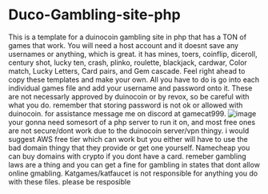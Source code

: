 # Duco-Gambling-site-php
This is a template for a duinocoin gambling site in php that has a TON of games that work. You will need a host account and it doesnt save any usernames or anything, which is great.
it has mines, toers, coinflip, diceroll, century shot, lucky ten, crash, plinko, roulette, blackjack, cardwar, Color match, Lucky Letters, Card pairs, and Gem cascade. Feel right ahead to copy these templates and make your own. All you have to do is go into each individual games file and add your username and password onto it. These are not necessarly approved by duinocoin or by revox, so be careful with what you do. remember that storing password is not ok or allowed with duinocoin. for assistance message me on discord at gamecat999. 
![image](https://github.com/user-attachments/assets/2134a80b-f773-4230-b0ad-44b4e39f1348)
your gonna need somesort of a php server to run it on, and most free ones are not secure/dont work due to the duinocoin server/vpn thingy. i would suggest AWS free tier which can work but you either will have to use the bad domain thingy that they provide or get one yourself. Namecheap you can buy domains with crypto if you dont have a card.
remeber gambling laws are a thing and you can get a fine for gambling in states that dont allow online gmabling. Katgames/katfaucet is not responsible for anything you do with these files.
please be resposible
